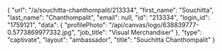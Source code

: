 {
    "url": "\/a\/souchitta-chanthompalit\/213334",
    "first_name": "Souchitta",
    "last_name": "Chanthompalit",
    "email": null,
    "id": "213334",
    "login_id": "1759121",
    "data": {
        "profilePhoto": "\/api\/canvas\/logo\/638839777-0.5773869977332.jpg",
        "job_title": "Visual Merchandiser"
    },
    "type": "captivate",
    "layout": "ambassador",
    "title": "Souchitta Chanthompalit"
}